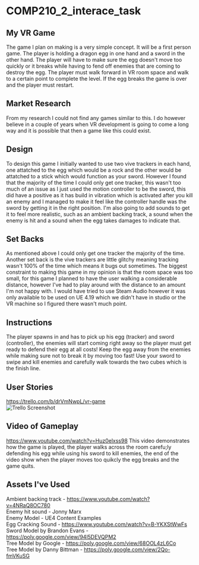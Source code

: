 # COMP210_2_interace_task
## My VR Game
The game I plan on making is a very simple concept. It will be a first person game. The player is holding a dragon egg in one hand and a sword in the other hand. The player will have to make sure the egg doesn't move too quickly or it breaks while having to fend off enemies that are coming to destroy the egg. The player must walk forward in VR room space and walk to a certain point to complete the level. If the egg breaks the game is over and the player must restart.
## Market Research
From my research I could not find any games similar to this. I do however believe in a couple of years when VR development is going to come a long way and it is possible that then a game like this could exist.
## Design
To design this game I initially wanted to use two vive trackers in each hand, one attatched to the egg which would be a rock and the other would be attatched to a stick which would function as your sword. However I found that the majority of the time I could only get one tracker, this wasn't too much of an issue as I just used the motion controller to be the sword, this did have a positive as it has build in vibration which is activated after you kill an enemy and I managed to make it feel like the controller handle was the sword by getting it in the right position. I'm also going to add sounds to get it to feel more realistic, such as an ambient backing track, a sound when the enemy is hit and a sound when the egg takes damages to indicate that.
## Set Backs
As mentioned above I could only get one tracker the majority of the time. Another set back is the vive trackers are little glitchy meaning tracking wasn't 100% of the time which means it bugs out sometimes. The biggest constraint to making this game in my opinion is that the room space was too small, for this game I planned to have the user walking a considerable distance, however I've had to play around with the distance to an amount I'm not happy with. I would have tried to use Steam Audio however it was only available to be used on UE 4.19 which we didn't have in studio or the VR machine so I figured there wasn't much point.
## Instructions
The player spawns in and has to pick up his egg (tracker) and sword (controller), the enemies will start coming right away so the player must get ready to defend their egg at all costs! Keep the egg away from the enemies while making sure not to break it by moving too fast! Use your sword to swipe and kill enemies and carefully walk towards the two cubes which is the finish line.
## User Stories
https://trello.com/b/drVmNwpL/vr-game  
![Trello Screenshot](https://imgur.com/a/9QFfg)
## Video of Gameplay
https://www.youtube.com/watch?v=Huz0elxss98
This video demonstrates how the game is played, the player walks across the room carefu;ly defending his egg while using his sword to kill enemies, the end of the video show when the player moves too quikcly the egg breaks and the game quits.
## Assets I've Used
Ambient backing track - https://www.youtube.com/watch?v=4NRaQ8OC780  
Enemy hit sound - Jonny Marx  
Enemy Model - UE4 Content Examples  
Egg Cracking Sound - https://www.youtube.com/watch?v=B-YKXStWwFs  
Sword Model by Brandon Evans - https://poly.google.com/view/94l5DEVQPM2  
Tree Model by Google - https://poly.google.com/view/68OOL4zL6Co  
Tree Model by Danny Bittman - https://poly.google.com/view/2Qo-fmVKuSG  

